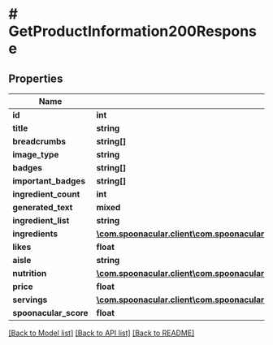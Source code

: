 # # GetProductInformation200Response

## Properties

Name | Type | Description | Notes
------------ | ------------- | ------------- | -------------
**id** | **int** |  |
**title** | **string** |  |
**breadcrumbs** | **string[]** |  |
**image_type** | **string** |  |
**badges** | **string[]** |  |
**important_badges** | **string[]** |  |
**ingredient_count** | **int** |  |
**generated_text** | **mixed** |  | [optional]
**ingredient_list** | **string** |  |
**ingredients** | [**\com.spoonacular.client\com.spoonacular.client.model\GetProductInformation200ResponseIngredientsInner[]**](GetProductInformation200ResponseIngredientsInner.md) |  |
**likes** | **float** |  |
**aisle** | **string** |  |
**nutrition** | [**\com.spoonacular.client\com.spoonacular.client.model\SearchGroceryProductsByUPC200ResponseNutrition**](SearchGroceryProductsByUPC200ResponseNutrition.md) |  |
**price** | **float** |  |
**servings** | [**\com.spoonacular.client\com.spoonacular.client.model\SearchGroceryProductsByUPC200ResponseServings**](SearchGroceryProductsByUPC200ResponseServings.md) |  |
**spoonacular_score** | **float** |  |

[[Back to Model list]](../../README.md#models) [[Back to API list]](../../README.md#endpoints) [[Back to README]](../../README.md)
